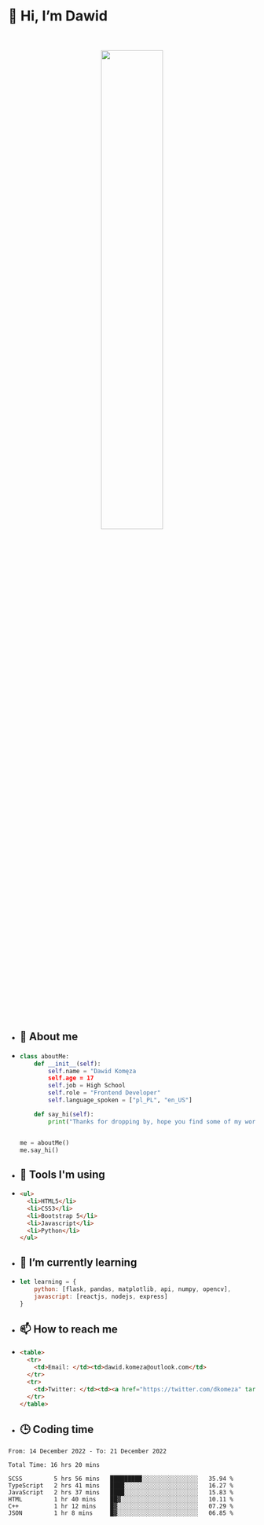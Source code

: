 <h1>👋 Hi, I’m Dawid</h1>
<p align="center">
   <br>
   <br>
   <img src="https://user-images.githubusercontent.com/106035813/169717090-b330e670-ddca-48c9-8b2d-2290dfb78111.png" width="50%">
   <br>
   <br>
</p>



- <h2>💁 About me</h2>
- ```Python
  class aboutMe:
      def __init__(self):
          self.name = "Dawid Komęza
          self.age = 17
          self.job = High School
          self.role = "Frontend Developer"
          self.language_spoken = ["pl_PL", "en_US"]

      def say_hi(self):
          print("Thanks for dropping by, hope you find some of my work interesting.")


  me = aboutMe()
  me.say_hi()
  ```
  
- <h2>🔨 Tools I'm using</h2>
- ```html
  <ul>
    <li>HTML5</li>
    <li>CSS3</li>
    <li>Bootstrap 5</li>
    <li>Javascript</li>
    <li>Python</li>
  </ul>
  
- <h2>🌱 I’m currently learning</h2>
- ```javascript
  let learning = {
      python: [flask, pandas, matplotlib, api, numpy, opencv],
      javascript: [reactjs, nodejs, express]
  }
  ```
  
- <h2>📫 How to reach me</h2>
- ```html
  <table>
    <tr>
      <td>Email: </td><td>dawid.komeza@outlook.com</td>
    </tr>
    <tr>
      <td>Twitter: </td><td><a href="https://twitter.com/dkomeza" target="_blank">@dkomeza</a></td>
    </tr>
  </table>
  
- <h2>🕒 Coding time</h2>
<!--START_SECTION:waka-->

```text
From: 14 December 2022 - To: 21 December 2022

Total Time: 16 hrs 20 mins

SCSS         5 hrs 56 mins   █████████░░░░░░░░░░░░░░░░   35.94 %
TypeScript   2 hrs 41 mins   ████░░░░░░░░░░░░░░░░░░░░░   16.27 %
JavaScript   2 hrs 37 mins   ████░░░░░░░░░░░░░░░░░░░░░   15.83 %
HTML         1 hr 40 mins    ██▓░░░░░░░░░░░░░░░░░░░░░░   10.11 %
C++          1 hr 12 mins    █▓░░░░░░░░░░░░░░░░░░░░░░░   07.29 %
JSON         1 hr 8 mins     █▓░░░░░░░░░░░░░░░░░░░░░░░   06.85 %
```

<!--END_SECTION:waka-->
